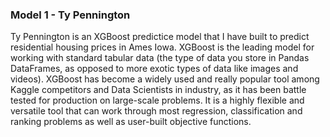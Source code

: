 ### Model 1 - Ty Pennington
Ty Pennington is an XGBoost predictice model that I have built to predict residential housing prices in Ames Iowa. XGBoost is the leading model for working with standard tabular data (the type of data you store in Pandas DataFrames, as opposed to more exotic types of data like images and videos). XGBoost has become a widely used and really popular tool among Kaggle competitors and Data Scientists in industry, as it has been battle tested for production on large-scale problems. It is a highly flexible and versatile tool that can work through most regression, classification and ranking problems as well as user-built objective functions. 


